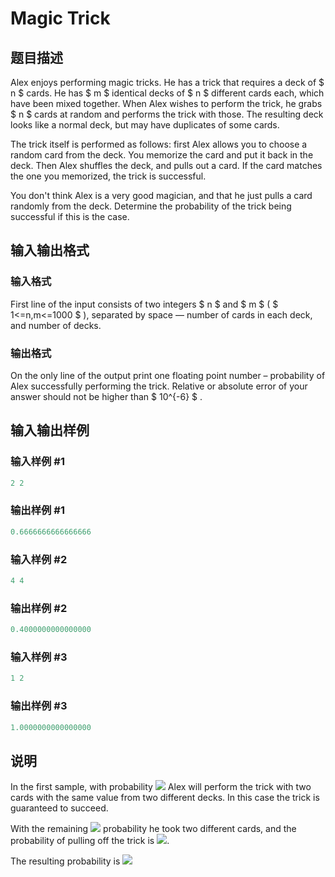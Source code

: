 # Magic Trick

## 题目描述

Alex enjoys performing magic tricks. He has a trick that requires a deck of $ n $ cards. He has $ m $ identical decks of $ n $ different cards each, which have been mixed together. When Alex wishes to perform the trick, he grabs $ n $ cards at random and performs the trick with those. The resulting deck looks like a normal deck, but may have duplicates of some cards.

The trick itself is performed as follows: first Alex allows you to choose a random card from the deck. You memorize the card and put it back in the deck. Then Alex shuffles the deck, and pulls out a card. If the card matches the one you memorized, the trick is successful.

You don't think Alex is a very good magician, and that he just pulls a card randomly from the deck. Determine the probability of the trick being successful if this is the case.

## 输入输出格式

### 输入格式

First line of the input consists of two integers $ n $ and $ m $ ( $ 1<=n,m<=1000 $ ), separated by space — number of cards in each deck, and number of decks.

### 输出格式

On the only line of the output print one floating point number – probability of Alex successfully performing the trick. Relative or absolute error of your answer should not be higher than $ 10^{-6} $ .

## 输入输出样例

### 输入样例 #1

```cpp
2 2

```
### 输出样例 #1

```cpp
0.6666666666666666

```
### 输入样例 #2

```cpp
4 4

```
### 输出样例 #2

```cpp
0.4000000000000000

```
### 输入样例 #3

```cpp
1 2

```
### 输出样例 #3

```cpp
1.0000000000000000

```
## 说明

In the first sample, with probability ![](https://cdn.luogu.com.cn/upload/vjudge_pic/CF452C/11122857c8fbc4142ef5e22b839ee7f4cb432c56.png) Alex will perform the trick with two cards with the same value from two different decks. In this case the trick is guaranteed to succeed.

With the remaining ![](https://cdn.luogu.com.cn/upload/vjudge_pic/CF452C/c171d3ec3c02b9089b571e24a262c7ab1c15c85e.png) probability he took two different cards, and the probability of pulling off the trick is ![](https://cdn.luogu.com.cn/upload/vjudge_pic/CF452C/fda96725ccc697b767e5edbf0d5cfb5ba17d9aa2.png).

The resulting probability is ![](https://cdn.luogu.com.cn/upload/vjudge_pic/CF452C/a205e249fe823af48892b89b115b150661d33162.png)

